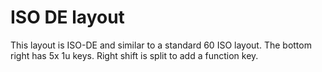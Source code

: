 # ISO DE layout

This layout is ISO-DE and similar to a standard 60 ISO layout. The bottom right has 5x 1u keys.
Right shift is split to add a function key.
